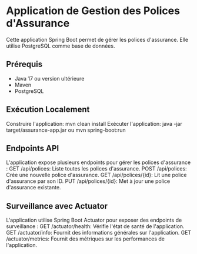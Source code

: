 # Application de Gestion des Polices d'Assurance

Cette application Spring Boot permet de gérer les polices d'assurance. Elle utilise PostgreSQL comme base de données.

## Prérequis

- Java 17 ou version ultérieure
- Maven
- PostgreSQL

## Exécution Localement

Construire l'application:
    mvn clean install
Exécuter l'application:
    java -jar target/assurance-app.jar
ou
    mvn spring-boot:run

## Endpoints API

L'application expose plusieurs endpoints pour gérer les polices d'assurance :
    GET /api/polices: Liste toutes les polices d'assurance.
    POST /api/polices: Crée une nouvelle police d'assurance.
    GET /api/polices/{id}: Lit une police d'assurance par son ID.
    PUT /api/polices/{id}: Met à jour une police d'assurance existante.

## Surveillance avec Actuator

L'application utilise Spring Boot Actuator pour exposer des endpoints de surveillance :
    GET /actuator/health: Vérifie l'état de santé de l'application.
    GET /actuator/info: Fournit des informations générales sur l'application.
    GET /actuator/metrics: Fournit des métriques sur les performances de l'application.

